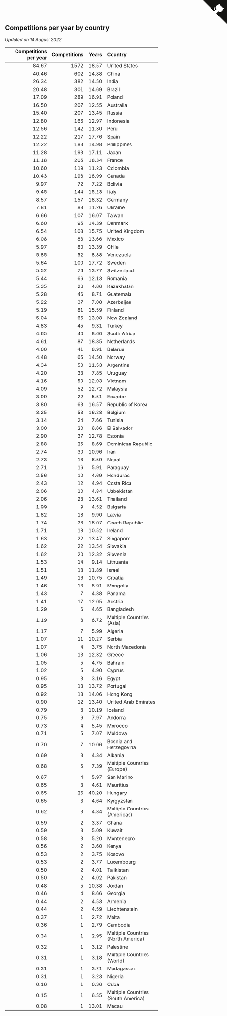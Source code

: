 ## Competitions per year by country

*Updated on 14 August 2022*

| Competitions per year | Competitions | Years | Country |
| ---: | ---: | ---: | :--- |
| 84.67 | 1572 | 18.57 | United States |
| 40.46 | 602 | 14.88 | China |
| 26.34 | 382 | 14.50 | India |
| 20.48 | 301 | 14.69 | Brazil |
| 17.09 | 289 | 16.91 | Poland |
| 16.50 | 207 | 12.55 | Australia |
| 15.40 | 207 | 13.45 | Russia |
| 12.80 | 166 | 12.97 | Indonesia |
| 12.56 | 142 | 11.30 | Peru |
| 12.22 | 217 | 17.76 | Spain |
| 12.22 | 183 | 14.98 | Philippines |
| 11.28 | 193 | 17.11 | Japan |
| 11.18 | 205 | 18.34 | France |
| 10.60 | 119 | 11.23 | Colombia |
| 10.43 | 198 | 18.99 | Canada |
| 9.97 | 72 | 7.22 | Bolivia |
| 9.45 | 144 | 15.23 | Italy |
| 8.57 | 157 | 18.32 | Germany |
| 7.81 | 88 | 11.26 | Ukraine |
| 6.66 | 107 | 16.07 | Taiwan |
| 6.60 | 95 | 14.39 | Denmark |
| 6.54 | 103 | 15.75 | United Kingdom |
| 6.08 | 83 | 13.66 | Mexico |
| 5.97 | 80 | 13.39 | Chile |
| 5.85 | 52 | 8.88 | Venezuela |
| 5.64 | 100 | 17.72 | Sweden |
| 5.52 | 76 | 13.77 | Switzerland |
| 5.44 | 66 | 12.13 | Romania |
| 5.35 | 26 | 4.86 | Kazakhstan |
| 5.28 | 46 | 8.71 | Guatemala |
| 5.22 | 37 | 7.08 | Azerbaijan |
| 5.19 | 81 | 15.59 | Finland |
| 5.04 | 66 | 13.08 | New Zealand |
| 4.83 | 45 | 9.31 | Turkey |
| 4.65 | 40 | 8.60 | South Africa |
| 4.61 | 87 | 18.85 | Netherlands |
| 4.60 | 41 | 8.91 | Belarus |
| 4.48 | 65 | 14.50 | Norway |
| 4.34 | 50 | 11.53 | Argentina |
| 4.20 | 33 | 7.85 | Uruguay |
| 4.16 | 50 | 12.03 | Vietnam |
| 4.09 | 52 | 12.72 | Malaysia |
| 3.99 | 22 | 5.51 | Ecuador |
| 3.80 | 63 | 16.57 | Republic of Korea |
| 3.25 | 53 | 16.28 | Belgium |
| 3.14 | 24 | 7.66 | Tunisia |
| 3.00 | 20 | 6.66 | El Salvador |
| 2.90 | 37 | 12.78 | Estonia |
| 2.88 | 25 | 8.69 | Dominican Republic |
| 2.74 | 30 | 10.96 | Iran |
| 2.73 | 18 | 6.59 | Nepal |
| 2.71 | 16 | 5.91 | Paraguay |
| 2.56 | 12 | 4.69 | Honduras |
| 2.43 | 12 | 4.94 | Costa Rica |
| 2.06 | 10 | 4.84 | Uzbekistan |
| 2.06 | 28 | 13.61 | Thailand |
| 1.99 | 9 | 4.52 | Bulgaria |
| 1.82 | 18 | 9.90 | Latvia |
| 1.74 | 28 | 16.07 | Czech Republic |
| 1.71 | 18 | 10.52 | Ireland |
| 1.63 | 22 | 13.47 | Singapore |
| 1.62 | 22 | 13.54 | Slovakia |
| 1.62 | 20 | 12.32 | Slovenia |
| 1.53 | 14 | 9.14 | Lithuania |
| 1.51 | 18 | 11.89 | Israel |
| 1.49 | 16 | 10.75 | Croatia |
| 1.46 | 13 | 8.91 | Mongolia |
| 1.43 | 7 | 4.88 | Panama |
| 1.41 | 17 | 12.05 | Austria |
| 1.29 | 6 | 4.65 | Bangladesh |
| 1.19 | 8 | 6.72 | Multiple Countries (Asia) |
| 1.17 | 7 | 5.99 | Algeria |
| 1.07 | 11 | 10.27 | Serbia |
| 1.07 | 4 | 3.75 | North Macedonia |
| 1.06 | 13 | 12.32 | Greece |
| 1.05 | 5 | 4.75 | Bahrain |
| 1.02 | 5 | 4.90 | Cyprus |
| 0.95 | 3 | 3.16 | Egypt |
| 0.95 | 13 | 13.72 | Portugal |
| 0.92 | 13 | 14.06 | Hong Kong |
| 0.90 | 12 | 13.40 | United Arab Emirates |
| 0.79 | 8 | 10.19 | Iceland |
| 0.75 | 6 | 7.97 | Andorra |
| 0.73 | 4 | 5.45 | Morocco |
| 0.71 | 5 | 7.07 | Moldova |
| 0.70 | 7 | 10.06 | Bosnia and Herzegovina |
| 0.69 | 3 | 4.34 | Albania |
| 0.68 | 5 | 7.39 | Multiple Countries (Europe) |
| 0.67 | 4 | 5.97 | San Marino |
| 0.65 | 3 | 4.61 | Mauritius |
| 0.65 | 26 | 40.20 | Hungary |
| 0.65 | 3 | 4.64 | Kyrgyzstan |
| 0.62 | 3 | 4.84 | Multiple Countries (Americas) |
| 0.59 | 2 | 3.37 | Ghana |
| 0.59 | 3 | 5.09 | Kuwait |
| 0.58 | 3 | 5.20 | Montenegro |
| 0.56 | 2 | 3.60 | Kenya |
| 0.53 | 2 | 3.75 | Kosovo |
| 0.53 | 2 | 3.77 | Luxembourg |
| 0.50 | 2 | 4.01 | Tajikistan |
| 0.50 | 2 | 4.02 | Pakistan |
| 0.48 | 5 | 10.38 | Jordan |
| 0.46 | 4 | 8.66 | Georgia |
| 0.44 | 2 | 4.53 | Armenia |
| 0.44 | 2 | 4.59 | Liechtenstein |
| 0.37 | 1 | 2.72 | Malta |
| 0.36 | 1 | 2.79 | Cambodia |
| 0.34 | 1 | 2.95 | Multiple Countries (North America) |
| 0.32 | 1 | 3.12 | Palestine |
| 0.31 | 1 | 3.18 | Multiple Countries (World) |
| 0.31 | 1 | 3.21 | Madagascar |
| 0.31 | 1 | 3.23 | Nigeria |
| 0.16 | 1 | 6.36 | Cuba |
| 0.15 | 1 | 6.55 | Multiple Countries (South America) |
| 0.08 | 1 | 13.01 | Macau |


<a href="https://github.com/jonatanklosko/wca_statistics" class="github-corner" aria-label="View source on Github"><svg width="80" height="80" viewBox="0 0 250 250" style="fill:#151513; color:#fff; position: absolute; top: 0; border: 0; right: 0;" aria-hidden="true"><path d="M0,0 L115,115 L130,115 L142,142 L250,250 L250,0 Z"></path><path d="M128.3,109.0 C113.8,99.7 119.0,89.6 119.0,89.6 C122.0,82.7 120.5,78.6 120.5,78.6 C119.2,72.0 123.4,76.3 123.4,76.3 C127.3,80.9 125.5,87.3 125.5,87.3 C122.9,97.6 130.6,101.9 134.4,103.2" fill="currentColor" style="transform-origin: 130px 106px;" class="octo-arm"></path><path d="M115.0,115.0 C114.9,115.1 118.7,116.5 119.8,115.4 L133.7,101.6 C136.9,99.2 139.9,98.4 142.2,98.6 C133.8,88.0 127.5,74.4 143.8,58.0 C148.5,53.4 154.0,51.2 159.7,51.0 C160.3,49.4 163.2,43.6 171.4,40.1 C171.4,40.1 176.1,42.5 178.8,56.2 C183.1,58.6 187.2,61.8 190.9,65.4 C194.5,69.0 197.7,73.2 200.1,77.6 C213.8,80.2 216.3,84.9 216.3,84.9 C212.7,93.1 206.9,96.0 205.4,96.6 C205.1,102.4 203.0,107.8 198.3,112.5 C181.9,128.9 168.3,122.5 157.7,114.1 C157.9,116.9 156.7,120.9 152.7,124.9 L141.0,136.5 C139.8,137.7 141.6,141.9 141.8,141.8 Z" fill="currentColor" class="octo-body"></path></svg></a><style>.github-corner:hover .octo-arm{animation:octocat-wave 560ms ease-in-out}@keyframes octocat-wave{0%,100%{transform:rotate(0)}20%,60%{transform:rotate(-25deg)}40%,80%{transform:rotate(10deg)}}@media (max-width:500px){.github-corner:hover .octo-arm{animation:none}.github-corner .octo-arm{animation:octocat-wave 560ms ease-in-out}}</style>
